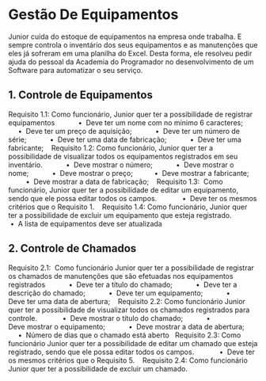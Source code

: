 # Gestão De Equipamentos
Junior cuida do estoque de equipamentos na empresa onde trabalha. E sempre controla o inventário dos seus
equipamentos e as manutenções que eles já sofreram em uma planilha do Excel.
Desta forma, ele resolveu pedir ajuda do pessoal da Academia do Programador no desenvolvimento de um
Software para automatizar o seu serviço.

## 1. Controle de Equipamentos  
Requisito 1.1: Como funcionário, Junior quer ter a possibilidade
de registrar equipamentos  
         •  Deve ter um nome com no mínimo 6 caracteres;  
         •  Deve ter um preço de aquisição;  
         •  Deve ter um número de série;  
         •  Deve ter uma data de fabricação;  
         •  Deve ter uma fabricante;   
Requisito 1.2: Como funcionário, Junior quer ter a possibilidade
de visualizar todos os equipamentos registrados em seu
inventário.  
         •  Deve mostrar o número;  
         •  Deve mostrar o nome;  
         •  Deve mostrar o preço; 
         •  Deve mostrar a fabricante;   
         •  Deve mostrar a data de fabricação;   
Requisito 1.3:  Como funcionário, Junior quer ter a possibilidade
de editar um equipamento, sendo que ele possa
editar todos os campos.   
         •  Deve ter os mesmos critérios que o Requisito 1.
 
 Requisito 1.4: Como funcionário, Junior quer ter a possibilidade
de excluir um equipamento que esteja registrado. 
 
         •  A lista de equipamentos deve ser atualizada
         
## 2. Controle de Chamados   
Requisito 2.1:  Como funcionário Junior quer ter a possibilidade
de registrar os chamados de manutenções que são
efetuadas nos equipamentos registrados  
         •  Deve ter a título do chamado;  
         •  Deve ter a descrição do chamado;  
         •  Deve ter um equipamento;  
         •  Deve ter uma data de abertura;   
Requisito 2.2: Como funcionário Junior quer ter a possibilidade
de visualizar todos os chamados registrados para controle.   
         •  Deve mostrar o título do chamado;  
         •  Deve mostrar o equipamento;  
         •  Deve mostrar a data de abertura;  
         •  Número de dias que o chamado está aberto  
Requisito 2.3: Como funcionário Junior quer ter a possibilidade
de editar um chamado que esteja registrado, sendo que ele
possa editar todos os campos.   
         •  Deve ter os mesmos critérios que o Requisito 5. 
 
Requisito 2.4: Como funcionário Junior quer ter a possibilidade
de excluir um chamado.
